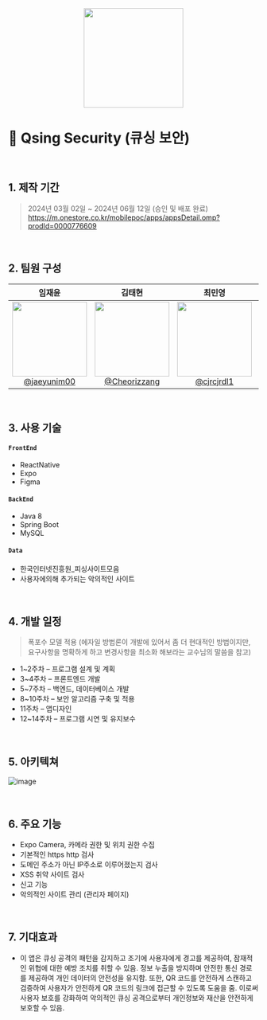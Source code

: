 
<div align="center">
  <img src="https://static.vecteezy.com/system/resources/previews/021/115/774/original/qr-code-free-png.png"  width="200" height="200" justify-content = "center"/>
</div>


# 🔐 Qsing Security (큐싱 보안)

</br>

## 1. 제작 기간
> 2024년 03월 02일 ~ 2024년 06월 12일 (승인 및 배포 완료)
> </br>
> https://m.onestore.co.kr/mobilepoc/apps/appsDetail.omp?prodId=0000776609

</br>

## 2. 팀원 구성

<div align="center">

| **임재윤** | **김태현** | **최민영** | **강성민** | **이철훈** |
| :------: |  :------: | :------: | :------: | :------: |
| [<img src="https://avatars.githubusercontent.com/u/71920791?v=4" height=150 width=150> <br/> @jaeyunim00](https://github.com/jaeyunim00) | [<img src="https://avatars.githubusercontent.com/u/162107426?v=4" height=150 width=150> <br/> @Cheorizzang](https://github.com/kimtaehyeon1) | [<img src="https://avatars.githubusercontent.com/u/88540899?v=4" height=150 width=150> <br/> @cjrcjrdl1](https://github.com/cjrcjrdl1) | [<img src="https://avatars.githubusercontent.com/u/97745050?v=4" height=150 width=150> <br/> @journey-ji](https://github.com/kang-sungmin) | [<img src="https://avatars.githubusercontent.com/u/97745050?v=4" height=150 width=150> <br/> @Cheolhun](https://github.com/Cheolhun) |

</div>

</br>

## 3. 사용 기술
#### `FrontEnd`
- ReactNative
- Expo
- Figma

#### `BackEnd`
- Java 8
- Spring Boot
- MySQL

#### `Data`
- 한국인터넷진흥원_피싱사이트모음
- 사용자에의해 추가되는 악의적인 사이트

</br>

## 4. 개발 일정
> 폭포수 모델 적용 (에자일 방법론이 개발에 있어서 좀 더 현대적인 방법이지만, 요구사항을 명확하게 하고 변경사항을 최소화 해보라는 교수님의 말씀을 참고)

 - 1~2주차 – 프로그램 설계 및 계획
 - 3~4주차 – 프론트엔드 개발
 - 5~7주차 – 백엔드, 데이터베이스 개발
 - 8~10주차 – 보안 알고리즘 구축 및 적용
 - 11주차 – 앱디자인
 - 12~14주차 – 프로그램 시연 및 유지보수

</br>

## 5. 아키텍쳐
![image](https://github.com/jaeyunim00/qshing-security/assets/71920791/a665c1f1-db21-43ce-8e06-310413561f42)

</br>

## 6. 주요 기능
- Expo Camera, 카메라 권한 및 위치 권한 수집
- 기본적인 https http 검사
- 도메인 주소가 아닌 IP주소로 이루어졌는지 검사
- XSS 취약 사이트 검사
- 신고 기능
- 악의적인 사이트 관리 (관리자 페이지)

</br>

## 7. 기대효과
- 이 앱은 큐싱 공격의 패턴을 감지하고 조기에 사용자에게 경고를 제공하여, 잠재적인 위협에 대한 예방 조치를 취할 수 있음. 정보 누출을 방지하며 안전한 통신 경로를 제공하여 개인 데이터의 안전성을 유지함. 또한, QR 코드를 안전하게 스캔하고 검증하여 사용자가 안전하게 QR 코드의 링크에 접근할 수 있도록 도움을 줌. 이로써 사용자 보호를 강화하여 악의적인 큐싱 공격으로부터 개인정보와 재산을 안전하게 보호할 수 있음.





  
